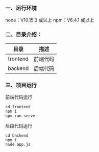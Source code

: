
### 一、运行环境
node：V10.15.0 或以上
npm：V6.4.1 或以上

### 二、目录介绍：

| 目录     | 描述    |  
| --------- | -------- | 
| frontend   | 前端代码  | 
| backend    | 后端代码  |   

### 三、项目运行

前端代码运行

```shell
cd frontend
npm i
npm run serve
```

后段代码运行

```shell
cd backend
npm i
node app.js
```

